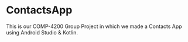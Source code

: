 # ContactsApp

This is our COMP-4200 Group Project in which we made a Contacts App using Android Studio & Kotlin. 

